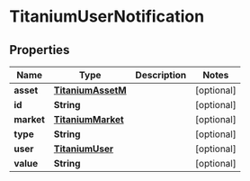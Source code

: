 

# TitaniumUserNotification


## Properties

| Name | Type | Description | Notes |
|------------ | ------------- | ------------- | -------------|
|**asset** | [**TitaniumAssetM**](TitaniumAssetM.md) |  |  [optional] |
|**id** | **String** |  |  [optional] |
|**market** | [**TitaniumMarket**](TitaniumMarket.md) |  |  [optional] |
|**type** | **String** |  |  [optional] |
|**user** | [**TitaniumUser**](TitaniumUser.md) |  |  [optional] |
|**value** | **String** |  |  [optional] |



